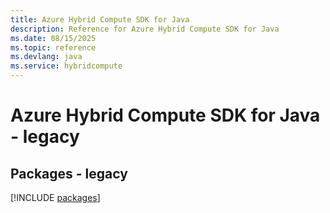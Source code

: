 ```yaml
---
title: Azure Hybrid Compute SDK for Java
description: Reference for Azure Hybrid Compute SDK for Java
ms.date: 08/15/2025
ms.topic: reference
ms.devlang: java
ms.service: hybridcompute
---
```

# Azure Hybrid Compute SDK for Java - legacy
## Packages - legacy
[!INCLUDE [packages](hybrid-compute-index.md)]
